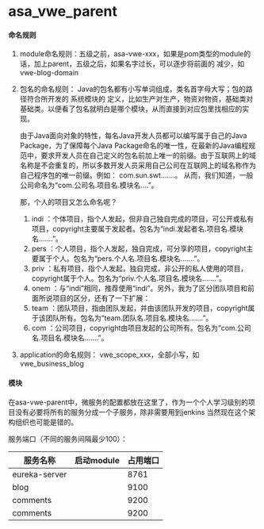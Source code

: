 # asa_vwe_parent

#### 命名规则
1. module命名规则：五级之前，asa-vwe-xxx，如果是pom类型的module的话，加上parent，五级之后，如果名字过长，可以逐步将前面的
减少，如vwe-blog-domain
2. 包名的命名规则：
    Java的包名都有小写单词组成，类名首字母大写；包的路径符合所开发的 系统模块的 定义，比如生产对生产，物资对物资，基础类对基础类。以便看了包名就明白是哪个模块，从而直接到对应包里找相应的实现。
    
    由于Java面向对象的特性，每名Java开发人员都可以编写属于自己的Java Package，为了保障每个Java Package命名的唯一性，在最新的Java编程规范中，要求开发人员在自己定义的包名前加上唯一的前缀。由于互联网上的域名称是不会重复的，所以多数开发人员采用自己公司在互联网上的域名称作为自己程序包的唯一前缀。例如： com.sun.swt.……。
    从而，我们知道，一般公司命名为“com.公司名.项目名.模块名....”。
    
    那，个人的项目又怎么命名呢？
    1. indi ：个体项目，指个人发起，但非自己独自完成的项目，可公开或私有项目，copyright主要属于发起者。包名为“indi.发起者名.项目名.模块名.……”。
    2. pers ：个人项目，指个人发起，独自完成，可分享的项目，copyright主要属于个人。包名为“pers.个人名.项目名.模块名.……”。
    3. priv ：私有项目，指个人发起，独自完成，非公开的私人使用的项目，copyright属于个人。包名为“priv.个人名.项目名.模块名.……”。
    4. onem ：与“indi”相同，推荐使用“indi”。另外，我为了区分团队项目和前面所说项目的区分，还有了一下扩展：
    5. team ：团队项目，指由团队发起，并由该团队开发的项目，copyright属于该团队所有。包名为“team.团队名.项目名.模块名.……”。
    6. com ：公司项目，copyright由项目发起的公司所有。包名为“com.公司名.项目名.模块名.……”。
3. application的命名规则： vwe_scope_xxx，全部小写，如vwe_business_blog


#### 模块
在asa-vwe-parent中，微服务的配置都放在这里了，作为一个个人学习级别的项目没有必要将所有的服务分成一个子服务，除非需要用到jenkins
当然现在这个架构组织也可能是错的。

服务端口（不同的服务间隔最少100）：

| 服务名称  | 启动module | 占用端口|
|---|---|---|
|  eureka-server | | 8761
|  blog | | 9100
|  comments | | 9200
|  comments | | 9200
